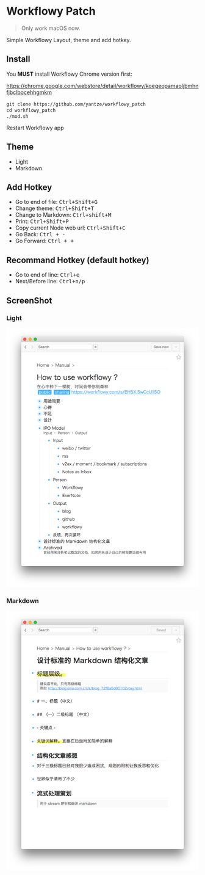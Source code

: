 # Workflowy Patch
> Only work macOS now.

Simple Workflowy Layout, theme and add hotkey.

## Install
You **MUST** install Workflowy Chrome version first:

https://chrome.google.com/webstore/detail/workflowy/koegeopamaoljbmhnfjbclbocehhgmkm
```
git clone https://github.com/yantze/workflowy_patch
cd workflowy_patch
./mod.sh
```

Restart Workflowy app


## Theme
- Light
- Markdown

## Add Hotkey
- Go to end of file: <kbd>Ctrl+Shift+G</kbd>
- Change theme: <kbd>Ctrl+Shift+T</kbd>
- Change to Markdown: <kbd>Ctrl+shift+M</kbd>
- Print: <kbd>Ctrl+Shift+P</kbd>
- Copy current Node web url: <kbd>Ctrl+Shift+C</kbd>
- Go Back: <kbd>Ctrl + -</kbd>
- Go Forward: <kbd>Ctrl + +</kbd>

## Recommand Hotkey (default hotkey)
- Go to end of line: <kbd>Ctrl+e</kbd>
- Next/Before line: <kbd>Ctrl+n/p</kbd>

## ScreenShot

### Light
![theme-light](./screenshot/theme-light.png)


### Markdown
![theme-markdown](./screenshot/theme-markdown.png)
